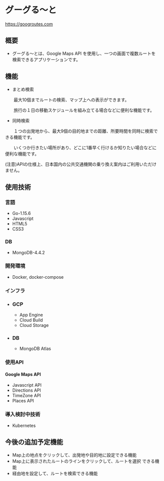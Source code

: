 # グーグる〜と

<https://googroutes.com>

## 概要

* グーグる〜とは、Google Maps API を使用し、一つの画面で複数ルートを検索できるアプリケーションです。

## 機能
* まとめ検索

　　最大10個までルートの検索、マップ上への表示ができます。
  
　　旅行の１日の移動スケジュールを組み立てる場合などに便利な機能です。

* 同時検索

　　１つの出発地から、最大9個の目的地までの距離、所要時間を同時に検索できる機能です。

　　いくつか行きたい場所があり、どこに1番早く行けるか知りたい場合などに便利な機能です。

(注意)APIの仕様上、日本国内の公共交通機関の乗り換え案内はご利用いただけません。
## 使用技術

### 言語

* Go-1.15.6
* Javascript
* HTML5 
* CSS3

### DB

* MongoDB-4.4.2

### 開発環境

* Docker, docker-compose

### インフラ
* ### GCP
    * App Engine
    * Cloud Build
    * Cloud Storage
    
* ### DB
    * MongoDB Atlas

### 使用API

#### Google Maps API

* Javascript API
* Directions API
* TimeZone API
* Places API

### 導入検討中技術
* Kubernetes

## 今後の追加予定機能

* Map上の地点をクリックして、出発地や目的地に設定できる機能
* Map上に表示されたルートのラインをクリックして、ルートを選択 できる機能
* 経由地を設定して、ルートを検索できる機能